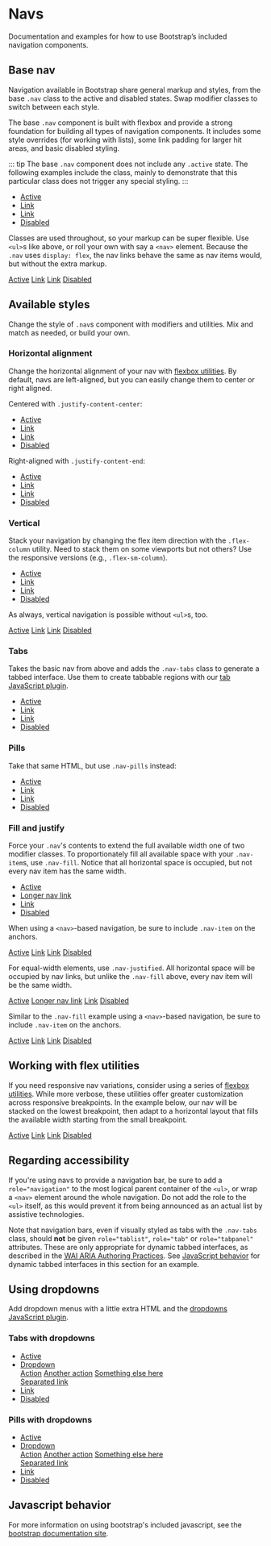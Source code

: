 # Navs

<p class="lead">Documentation and examples for how to use Bootstrap’s included navigation components.</p>

## Base nav

Navigation available in Bootstrap share general markup and styles, from the base `.nav` class to the active and disabled states. Swap modifier classes to switch between each style.

The base `.nav` component is built with flexbox and provide a strong foundation for building all types of navigation components. It includes some style overrides (for working with lists), some link padding for larger hit areas, and basic disabled styling.

::: tip
The base `.nav` component does not include any `.active` state. The following examples include the class, mainly to demonstrate that this particular class does not trigger any special styling.
:::

<example>
    <ul class="nav">
        <li class="nav-item">
            <a class="nav-link active" href="#">Active</a>
        </li>
        <li class="nav-item">
            <a class="nav-link" href="#">Link</a>
        </li>
        <li class="nav-item">
            <a class="nav-link" href="#">Link</a>
        </li>
        <li class="nav-item">
            <a class="nav-link disabled" href="#">Disabled</a>
        </li>
    </ul>
</example>

Classes are used throughout, so your markup can be super flexible. Use `<ul>`s like above, or roll your own with say a `<nav>` element. Because the `.nav` uses `display: flex`, the nav links behave the same as nav items would, but without the extra markup.

<example>
    <nav class="nav">
        <a class="nav-link active" href="#">Active</a>
        <a class="nav-link" href="#">Link</a>
        <a class="nav-link" href="#">Link</a>
        <a class="nav-link disabled" href="#">Disabled</a>
    </nav>
</example>

## Available styles

Change the style of `.nav`s component with modifiers and utilities. Mix and match as needed, or build your own.

### Horizontal alignment

Change the horizontal alignment of your nav with [flexbox utilities](). By default, navs are left-aligned, but you can easily change them to center or right aligned.

Centered with `.justify-content-center`:

<example>
    <ul class="nav justify-content-center">
        <li class="nav-item">
            <a class="nav-link active" href="#">Active</a>
        </li>
        <li class="nav-item">
            <a class="nav-link" href="#">Link</a>
        </li>
        <li class="nav-item">
            <a class="nav-link" href="#">Link</a>
        </li>
        <li class="nav-item">
            <a class="nav-link disabled" href="#">Disabled</a>
        </li>
    </ul>
</example>

Right-aligned with `.justify-content-end`:

<example>
    <ul class="nav justify-content-end">
        <li class="nav-item">
            <a class="nav-link active" href="#">Active</a>
        </li>
        <li class="nav-item">
            <a class="nav-link" href="#">Link</a>
        </li>
        <li class="nav-item">
            <a class="nav-link" href="#">Link</a>
        </li>
        <li class="nav-item">
            <a class="nav-link disabled" href="#">Disabled</a>
        </li>
    </ul>
</example>

### Vertical

Stack your navigation by changing the flex item direction with the `.flex-column` utility. Need to stack them on some viewports but not others? Use the responsive versions (e.g., `.flex-sm-column`).

<example>
    <ul class="nav flex-column">
        <li class="nav-item">
            <a class="nav-link active" href="#">Active</a>
        </li>
        <li class="nav-item">
            <a class="nav-link" href="#">Link</a>
        </li>
        <li class="nav-item">
            <a class="nav-link" href="#">Link</a>
        </li>
        <li class="nav-item">
            <a class="nav-link disabled" href="#">Disabled</a>
        </li>
    </ul>
</example>

As always, vertical navigation is possible without `<ul>`s, too.

<example>
    <nav class="nav flex-column">
        <a class="nav-link active" href="#">Active</a>
        <a class="nav-link" href="#">Link</a>
        <a class="nav-link" href="#">Link</a>
        <a class="nav-link disabled" href="#">Disabled</a>
    </nav>
</example>

### Tabs

Takes the basic nav from above and adds the `.nav-tabs` class to generate a tabbed interface. Use them to create tabbable regions with our [tab JavaScript plugin](#javascript-behavior).

<example>
    <ul class="nav nav-tabs">
        <li class="nav-item">
            <a class="nav-link active" href="#">Active</a>
        </li>
        <li class="nav-item">
            <a class="nav-link" href="#">Link</a>
        </li>
        <li class="nav-item">
            <a class="nav-link" href="#">Link</a>
        </li>
        <li class="nav-item">
            <a class="nav-link disabled" href="#">Disabled</a>
        </li>
    </ul>
</example>

### Pills

Take that same HTML, but use `.nav-pills` instead:

<example>
    <ul class="nav nav-pills">
        <li class="nav-item">
            <a class="nav-link active" href="#">Active</a>
        </li>
        <li class="nav-item">
            <a class="nav-link" href="#">Link</a>
        </li>
        <li class="nav-item">
            <a class="nav-link" href="#">Link</a>
        </li>
        <li class="nav-item">
            <a class="nav-link disabled" href="#">Disabled</a>
        </li>
    </ul>
</example>

### Fill and justify

Force your `.nav`'s contents to extend the full available width one of two modifier classes. To proportionately fill all available space with your `.nav-item`s, use `.nav-fill`. Notice that all horizontal space is occupied, but not every nav item has the same width.

<example>
    <ul class="nav nav-pills nav-fill">
        <li class="nav-item">
            <a class="nav-link active" href="#">Active</a>
        </li>
        <li class="nav-item">
            <a class="nav-link" href="#">Longer nav link</a>
        </li>
        <li class="nav-item">
            <a class="nav-link" href="#">Link</a>
        </li>
        <li class="nav-item">
            <a class="nav-link disabled" href="#">Disabled</a>
        </li>
    </ul>
</example>

When using a `<nav>`-based navigation, be sure to include `.nav-item` on the anchors.

<example>
    <nav class="nav nav-pills nav-fill">
        <a class="nav-item nav-link active" href="#">Active</a>
        <a class="nav-item nav-link" href="#">Link</a>
        <a class="nav-item nav-link" href="#">Link</a>
        <a class="nav-item nav-link disabled" href="#">Disabled</a>
    </nav>
</example>

For equal-width elements, use `.nav-justified`. All horizontal space will be occupied by nav links, but unlike the `.nav-fill` above, every nav item will be the same width.

<example>
    <nav class="nav nav-pills nav-justified">
        <a class="nav-link active" href="#">Active</a>
        <a class="nav-link" href="#">Longer nav link</a>
        <a class="nav-link" href="#">Link</a>
        <a class="nav-link disabled" href="#">Disabled</a>
    </nav>
</example>

Similar to the `.nav-fill` example using a `<nav>`-based navigation, be sure to include `.nav-item` on the anchors.

<example>
<nav class="nav nav-pills nav-justified">
  <a class="nav-item nav-link active" href="#">Active</a>
  <a class="nav-item nav-link" href="#">Link</a>
  <a class="nav-item nav-link" href="#">Link</a>
  <a class="nav-item nav-link disabled" href="#">Disabled</a>
</nav>
</example>

## Working with flex utilities

If you need responsive nav variations, consider using a series of [flexbox utilities](). While more verbose, these utilities offer greater customization across responsive breakpoints. In the example below, our nav will be stacked on the lowest breakpoint, then adapt to a horizontal layout that fills the available width starting from the small breakpoint.

<example>
    <nav class="nav nav-pills flex-column flex-sm-row">
        <a class="flex-sm-fill text-sm-center nav-link active" href="#">Active</a>
        <a class="flex-sm-fill text-sm-center nav-link" href="#">Link</a>
        <a class="flex-sm-fill text-sm-center nav-link" href="#">Link</a>
        <a class="flex-sm-fill text-sm-center nav-link disabled" href="#">Disabled</a>
    </nav>
</example>

## Regarding accessibility

If you're using navs to provide a navigation bar, be sure to add a `role="navigation"` to the most logical parent container of the `<ul>`, or wrap a `<nav>` element around the whole navigation. Do not add the role to the `<ul>` itself, as this would prevent it from being announced as an actual list by assistive technologies.

Note that navigation bars, even if visually styled as tabs with the `.nav-tabs` class, should **not** be given `role="tablist"`, `role="tab"` or `role="tabpanel"` attributes. These are only appropriate for dynamic tabbed interfaces, as described in the [<abbr title="Web Accessibility Initiative">WAI</abbr> <abbr title="Accessible Rich Internet Applications">ARIA</abbr> Authoring Practices](https://www.w3.org/TR/wai-aria-practices/#tabpanel). See [JavaScript behavior](#javascript-behavior) for dynamic tabbed interfaces in this section for an example.

## Using dropdowns

Add dropdown menus with a little extra HTML and the [dropdowns JavaScript plugin]().

### Tabs with dropdowns

<example>
    <ul class="nav nav-tabs">
        <li class="nav-item">
            <a class="nav-link active" href="#">Active</a>
        </li>
        <li class="nav-item dropdown">
            <a class="nav-link dropdown-toggle" data-toggle="dropdown" href="#" role="button" aria-haspopup="true" aria-expanded="false">Dropdown</a>
            <div class="dropdown-menu">
                <a class="dropdown-item" href="#">Action</a>
                <a class="dropdown-item" href="#">Another action</a>
                <a class="dropdown-item" href="#">Something else here</a>
                <div class="dropdown-divider"></div>
                <a class="dropdown-item" href="#">Separated link</a>
            </div>
        </li>
        <li class="nav-item">
            <a class="nav-link" href="#">Link</a>
        </li>
        <li class="nav-item">
            <a class="nav-link disabled" href="#">Disabled</a>
        </li>
    </ul>
</example>

### Pills with dropdowns

<example>
    <ul class="nav nav-pills">
        <li class="nav-item">
            <a class="nav-link active" href="#">Active</a>
        </li>
        <li class="nav-item dropdown">
            <a class="nav-link dropdown-toggle" data-toggle="dropdown" href="#" role="button" aria-haspopup="true" aria-expanded="false">Dropdown</a>
            <div class="dropdown-menu">
                <a class="dropdown-item" href="#">Action</a>
                <a class="dropdown-item" href="#">Another action</a>
                <a class="dropdown-item" href="#">Something else here</a>
                <div class="dropdown-divider"></div>
                <a class="dropdown-item" href="#">Separated link</a>
            </div>
        </li>
        <li class="nav-item">
            <a class="nav-link" href="#">Link</a>
        </li>
        <li class="nav-item">
            <a class="nav-link disabled" href="#">Disabled</a>
        </li>
    </ul>
</example>

## Javascript behavior

For more information on using bootstrap's included javascript, see the [bootstrap documentation site](http://getbootstrap.com/docs/4.1/components/navs/#javascript-behavior).

